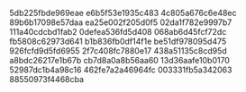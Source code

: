 5db225fbde969eae
e6b5f53e1935c483
4c805a676c6e48ec
89b6b17098e57daa
ea25e002f205d0f5
02da1f782e9997b7
111a40cdcbd1fab2
0defea536fd5d408
068ab6d45fcf72dc
fb5808c62973d641
b1b836fb0df14f1e
be51df978095d475
926fcfd9d5fd6955
2f7c408fc7880e17
438a51135c8cd95d
a8bdc26217e1b67b
cb7d8a0a8b56aa60
13d36aafe10b0170
52987dc1b4a98c16
462fe7a2a46964fc
003331fb5a342063
88550973f4468cba
